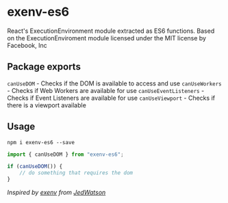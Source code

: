 # exenv-es6
React's ExecutionEnvironment module extracted as ES6 functions. Based on the ExecutionEnviroment module licensed under the MIT license by Facebook, Inc

## Package exports
`canUseDOM` - Checks if the DOM is available to access and use
`canUseWorkers` - Checks if Web Workers are available for use
`canUseEventListeners` - Checks if Event Listeners are available for use
`canUseViewport` - Checks if there is a viewport available

## Usage
```
npm i exenv-es6 --save
```

```js
import { canUseDOM } from "exenv-es6";

if (canUseDOM()) {
    // do something that requires the dom
}
```

_Inspired by [exenv](https://github.com/JedWatson/exenv) from [JedWatson](https://github.com/JedWatson)_